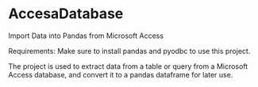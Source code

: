 # AccesaDatabase
Import Data into Pandas from Microsoft Access

Requirements: Make sure to install pandas and pyodbc to use this project.

The project is used to extract data from a table or query from a Microsoft Access database, and convert it to a pandas dataframe for later use.
